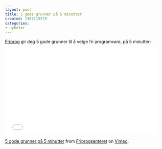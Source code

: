 ```yaml
---
layout: post
title: 5 gode grunner på 5 minutter
created: 1397119579
categories:
- nyheter
---
```

<p><a href="http://www.friprog.no/">Friprog</a> gir deg 5 gode grunner til å velge fri programvare, på 5 minutter:</p>

<iframe src="//player.vimeo.com/video/91511822" width="500" height="281" frameborder="0" webkitallowfullscreen mozallowfullscreen allowfullscreen></iframe> <p><a href="http://vimeo.com/91511822">5 gode grunner på 5 minutter</a> from <a href="http://vimeo.com/friprog">Friprogsenteret</a> on <a href="https://vimeo.com">Vimeo</a>.</p>
